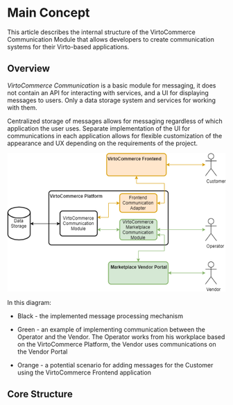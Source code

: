 # Main Concept
This article describes the internal structure of the VirtoCommerce Communication Module that allows developers to create communication systems for their Virto-based applications.

## Overview
_VirtoCommerce Communication_ is a basic module for messaging, it does not contain an API for interacting with services, and a UI for displaying messages to users. Only a data storage system and services for working with them.

Centralized storage of messages allows for messaging regardless of which application the user uses. Separate implementation of the UI for communications in each application allows for flexible customization of the appearance and UX depending on the requirements of the project.

![VC Communication use case](media/01-communicaton-use-case-chart.png)

In this diagram:

- Black - the implemented message processing mechanism

- Green - an example of implementing communication between the Operator and the Vendor. The Operator works from his workplace based on the VirtoCommerce Platform, the Vendor uses communications on the Vendor Portal

- Orange - a potential scenario for adding messages for the Customer using the VirtoCommerce Frontend application

## Core Structure
